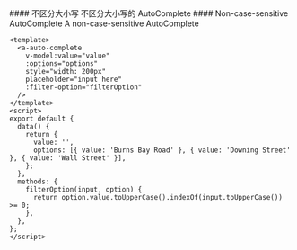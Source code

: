 <cn>
#### 不区分大小写
不区分大小写的 AutoComplete
</cn>

<us>
#### Non-case-sensitive AutoComplete
A non-case-sensitive AutoComplete
</us>

```vue
<template>
  <a-auto-complete
    v-model:value="value"
    :options="options"
    style="width: 200px"
    placeholder="input here"
    :filter-option="filterOption"
  />
</template>
<script>
export default {
  data() {
    return {
      value: '',
      options: [{ value: 'Burns Bay Road' }, { value: 'Downing Street' }, { value: 'Wall Street' }],
    };
  },
  methods: {
    filterOption(input, option) {
      return option.value.toUpperCase().indexOf(input.toUpperCase()) >= 0;
    },
  },
};
</script>
```
